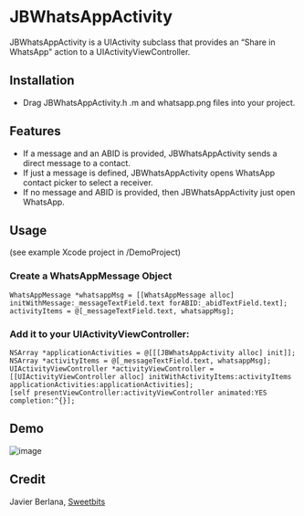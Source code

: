 # JBWhatsAppActivity

JBWhatsAppActivity is a UIActivity subclass that provides an “Share in WhatsApp" action to a UIActivityViewController.

## Installation
* Drag JBWhatsAppActivity.h .m and whatsapp.png files into your project.

## Features
* If a message and an ABID is provided, JBWhatsAppActivity sends a direct message to a contact.
* If just a message is defined, JBWhatsAppActivity opens WhatsApp contact picker to select a receiver.
* If no message and ABID is provided, then JBWhatsAppActivity just open WhatsApp.

## Usage
(see example Xcode project in /DemoProject)

### Create a WhatsAppMessage Object
	WhatsAppMessage *whatsappMsg = [[WhatsAppMessage alloc] initWithMessage:_messageTextField.text forABID:_abidTextField.text];
    activityItems = @[_messageTextField.text, whatsappMsg];

### Add it to your UIActivityViewController:
	NSArray *applicationActivities = @[[[JBWhatsAppActivity alloc] init]];
    NSArray *activityItems = @[_messageTextField.text, whatsappMsg];
    UIActivityViewController *activityViewController = [[UIActivityViewController alloc] initWithActivityItems:activityItems applicationActivities:applicationActivities];
    [self presentViewController:activityViewController animated:YES completion:^{}];

## Demo

![image](https://github.com/jberlana/JBWhatsAppActivity/raw/master/Screenshot.png)

## Credit
Javier Berlana, [Sweetbits](http://www.sweetbits.es/)
